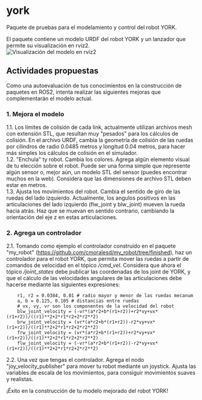 # york
Paquete de pruebas para el modelamiento y control del robot YORK.   
   
El paquete contiene un modelo URDF del robot YORK y un lanzador que permite su visualización en rviz2.   
<image src="/images/york_rviz.png" alt="Visualización del modelo en rviz2">   
## Actividades propuestas
Como una autoevaluación de tus conocimientos en la construcción de paquetes en ROS2, intenta realizar las siguientes mejoras que complementarán el modelo actual.
### 1. Mejora el modelo
1.1. Los límites de colisión de cada link, actualmente utilizan archivos mesh con extensión STL, que resultan muy "pesados" para los cálculos de colisión. En el archivo URDF, cambia la geometría de colisión de las ruedas por cilindros de radio 0.0485 metros y longitud 0.04 metros, para hacer más simples los cálculos de colisión en el simulador.   
1.2. "Enchula" ty robot. Cambia los colores. Agrega algún elemento visual de tu elección sobre el robot. Puede ser una forma simple que represente algún sensor o, mejor aún, un modelo STL del sensor (puedes encontrar muchos en la web). Considera que las dimensiones de archivo STL deben estar en metros.   
1.3. Ajusta los movimientos del robot. Cambia el sentido de giro de las ruedas del lado izquierdo. Actualmente, los angulos positivos en las articulaciones del lado izquierdo (flw_joint y blw_joint) mueven la rueda hacia atrás. Haz que se muevan en sentido contrario, cambiando la orientación del eje z en estas articulaciones.   

### 2. Agrega un controlador
2.1. Tomando como ejemplo el controlador construido en el paquete "my_robot" (https://github.com/cmoralesd/my_robot/tree/finished), haz un controlador para el robot YORK, que permita mover las ruedas a partir de comandos de velocidad en el tópico */cmd_vel*. Considera que ahora el tópico */joint_states* debe publicar las coordenadas de los joint de YORK, y que el cálculo de las velocidades angulares de las articulaciones debe hacerse mediante las siguientes expresiones:   
   
```
    r1, r2 = 0.0384, 0.01 # radio mayor y menor de las ruedas mecanum
    a, b = 0.125, 0.105 # distancias entre ruedas
    # vx, vy, vr son los componentes de la velocidad del robot
    blw_joint_velocity = (-vr*(a*r2+b*(r1+r2))+r2*vy+vx*(r1+r2))/((r1)**2+2*r1*r2+2*r2**2)
    brw_joint_velocity = (vr*(a*r2+b*(r1+r2))-r2*vy+vx*(r1+r2))/((r1)**2+2*r1*r2+2*r2**2)
    frw_joint_velocity = (vr*(a*r2+b*(r1+r2))+r2*vy+vx*(r1+r2))/((r1)**2+2*r1*r2+2*r2**2)
    flw_joint_velocity = (-vr*(a*r2+b*(r1+r2))-r2*vy+vx*(r1+r2))/((r1)**2+2*r1*r2+2*r2**2)
```
2.2. Una vez que tengas el controlador. Agrega el nodo "joy_velocity_publisher" para mover tu robot mediante un joystick. Ajusta las variables de escala de los movimientos, para consiguir movimientos suaves y realistas.   
   
¡Éxito en la construcción de tu modelo mejorado del robot YORK!   

